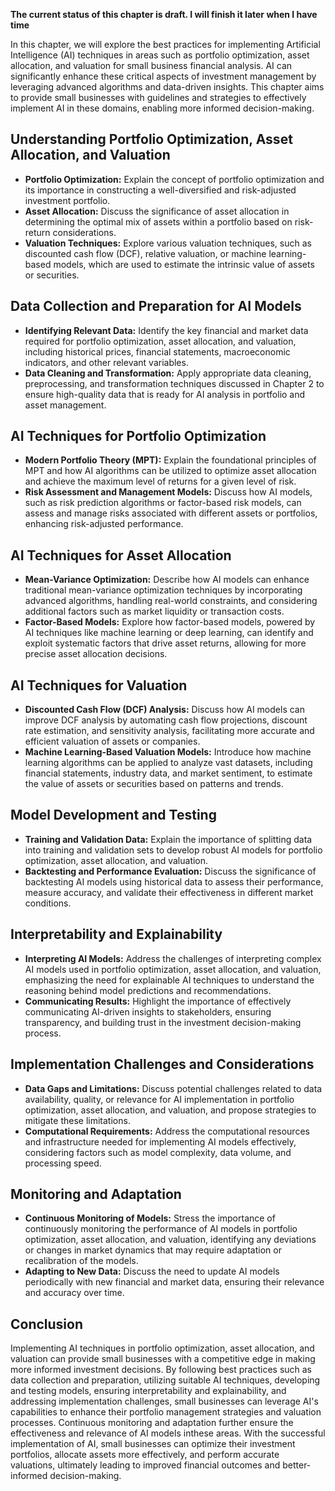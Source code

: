 **The current status of this chapter is draft. I will finish it later when I have time**

In this chapter, we will explore the best practices for implementing Artificial Intelligence (AI) techniques in areas such as portfolio optimization, asset allocation, and valuation for small business financial analysis. AI can significantly enhance these critical aspects of investment management by leveraging advanced algorithms and data-driven insights. This chapter aims to provide small businesses with guidelines and strategies to effectively implement AI in these domains, enabling more informed decision-making.

Understanding Portfolio Optimization, Asset Allocation, and Valuation
---------------------------------------------------------------------

* **Portfolio Optimization:** Explain the concept of portfolio optimization and its importance in constructing a well-diversified and risk-adjusted investment portfolio.
* **Asset Allocation:** Discuss the significance of asset allocation in determining the optimal mix of assets within a portfolio based on risk-return considerations.
* **Valuation Techniques:** Explore various valuation techniques, such as discounted cash flow (DCF), relative valuation, or machine learning-based models, which are used to estimate the intrinsic value of assets or securities.

Data Collection and Preparation for AI Models
---------------------------------------------

* **Identifying Relevant Data:** Identify the key financial and market data required for portfolio optimization, asset allocation, and valuation, including historical prices, financial statements, macroeconomic indicators, and other relevant variables.
* **Data Cleaning and Transformation:** Apply appropriate data cleaning, preprocessing, and transformation techniques discussed in Chapter 2 to ensure high-quality data that is ready for AI analysis in portfolio and asset management.

AI Techniques for Portfolio Optimization
----------------------------------------

* **Modern Portfolio Theory (MPT):** Explain the foundational principles of MPT and how AI algorithms can be utilized to optimize asset allocation and achieve the maximum level of returns for a given level of risk.
* **Risk Assessment and Management Models:** Discuss how AI models, such as risk prediction algorithms or factor-based risk models, can assess and manage risks associated with different assets or portfolios, enhancing risk-adjusted performance.

AI Techniques for Asset Allocation
----------------------------------

* **Mean-Variance Optimization:** Describe how AI models can enhance traditional mean-variance optimization techniques by incorporating advanced algorithms, handling real-world constraints, and considering additional factors such as market liquidity or transaction costs.
* **Factor-Based Models:** Explore how factor-based models, powered by AI techniques like machine learning or deep learning, can identify and exploit systematic factors that drive asset returns, allowing for more precise asset allocation decisions.

AI Techniques for Valuation
---------------------------

* **Discounted Cash Flow (DCF) Analysis:** Discuss how AI models can improve DCF analysis by automating cash flow projections, discount rate estimation, and sensitivity analysis, facilitating more accurate and efficient valuation of assets or companies.
* **Machine Learning-Based Valuation Models:** Introduce how machine learning algorithms can be applied to analyze vast datasets, including financial statements, industry data, and market sentiment, to estimate the value of assets or securities based on patterns and trends.

Model Development and Testing
-----------------------------

* **Training and Validation Data:** Explain the importance of splitting data into training and validation sets to develop robust AI models for portfolio optimization, asset allocation, and valuation.
* **Backtesting and Performance Evaluation:** Discuss the significance of backtesting AI models using historical data to assess their performance, measure accuracy, and validate their effectiveness in different market conditions.

Interpretability and Explainability
-----------------------------------

* **Interpreting AI Models:** Address the challenges of interpreting complex AI models used in portfolio optimization, asset allocation, and valuation, emphasizing the need for explainable AI techniques to understand the reasoning behind model predictions and recommendations.
* **Communicating Results:** Highlight the importance of effectively communicating AI-driven insights to stakeholders, ensuring transparency, and building trust in the investment decision-making process.

Implementation Challenges and Considerations
--------------------------------------------

* **Data Gaps and Limitations:** Discuss potential challenges related to data availability, quality, or relevance for AI implementation in portfolio optimization, asset allocation, and valuation, and propose strategies to mitigate these limitations.
* **Computational Requirements:** Address the computational resources and infrastructure needed for implementing AI models effectively, considering factors such as model complexity, data volume, and processing speed.

Monitoring and Adaptation
-------------------------

* **Continuous Monitoring of Models:** Stress the importance of continuously monitoring the performance of AI models in portfolio optimization, asset allocation, and valuation, identifying any deviations or changes in market dynamics that may require adaptation or recalibration of the models.
* **Adapting to New Data:** Discuss the need to update AI models periodically with new financial and market data, ensuring their relevance and accuracy over time.

Conclusion
----------

Implementing AI techniques in portfolio optimization, asset allocation, and valuation can provide small businesses with a competitive edge in making more informed investment decisions. By following best practices such as data collection and preparation, utilizing suitable AI techniques, developing and testing models, ensuring interpretability and explainability, and addressing implementation challenges, small businesses can leverage AI's capabilities to enhance their portfolio management strategies and valuation processes. Continuous monitoring and adaptation further ensure the effectiveness and relevance of AI models inthese areas. With the successful implementation of AI, small businesses can optimize their investment portfolios, allocate assets more effectively, and perform accurate valuations, ultimately leading to improved financial outcomes and better-informed decision-making.
